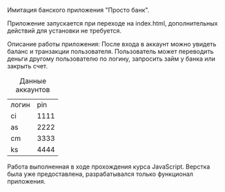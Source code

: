 Имитация банского приложения "Просто банк". 

Приложение запускается при переходе на index.html, дополнительных действий для установки не требуется. 

Описание работы приложения: 
После входа в аккаунт можно увидеть баланс и транзакции пользователя. 
Пользователь может переводить деньги другому пользователю по логину, запросить займ у банка  или закрыть счет. 

<table>
  <caption>
    Данные аккаунтов
  </caption>
  <tbody>
    <tr>
      <td>логин</td>
      <td>pin</td>
      </tr>
 <tr>
    <td>ci</td>
      <td>1111</td>
    </tr>
    <tr>
    <td>as</td>
      <td>2222</td>
    </tr>
    <tr>
    <td>cm</td>
      <td>3333</td>
    </tr>
    <tr>
    <td>ks</td>
      <td>4444</td>
    </tr>
  </tbody>
</table>

Работа выполненная в ходе прохождения курса JavaScript. Верстка была уже предоставлена, разрабатывался только функционал приложения.
